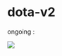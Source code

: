 # dota-v2

ongoing :

[![](http://img.youtube.com/vi/h0gd9U_Eby0/0.jpg)](http://www.youtube.com/watch?v=h0gd9U_Eby0 "")
